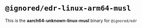# `@ignored/edr-linux-arm64-musl`

This is the **aarch64-unknown-linux-musl** binary for `@ignored/edr`
